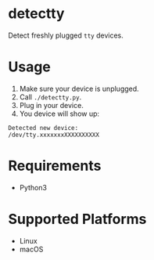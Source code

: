# detectty

Detect freshly plugged `tty` devices.

# Usage

1. Make sure your device is unplugged.
2. Call `./detectty.py`.
3. Plug in your device.
4. You device will show up:
```
Detected new device:
/dev/tty.xxxxxxxXXXXXXXXXX
```

# Requirements

- Python3

# Supported Platforms

- Linux
- macOS
